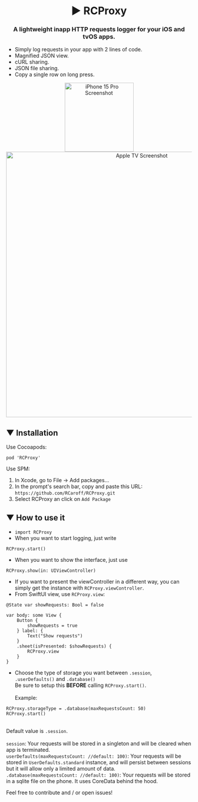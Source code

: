 <div align="center">
  <h1>▶︎ RCProxy</h1>
  <h3>A lightweight inapp HTTP requests logger for your iOS and tvOS apps.</h3>
</div>

+ Simply log requests in your app with 2 lines of code.
+ Magnified JSON view.
+ cURL sharing.
+ JSON file sharing.
+ Copy a single row on long press.

<div align="center">
  <img src="https://github.com/user-attachments/assets/4f473b6c-cc93-4aaa-a50b-9cca4fb34b9f" alt="iPhone 15 Pro Screenshot" width="187" style="display: inline-block;"/>
  <img src="https://user-images.githubusercontent.com/6641303/218619269-8f2c4c67-6de8-45f2-a225-7ea708f8116c.gif" alt="Apple TV Screenshot" width="720" style="display: inline-block;"/>
</div>


## ▼ Installation
Use Cocoapods:

```
pod 'RCProxy'
```

Use SPM:

1. In Xcode, go to File -> Add packages...
2. In the prompt's search bar, copy and paste this URL: `https://github.com/RCaroff/RCProxy.git`
3. Select RCProxy an click on `Add Package`

## ▼ How to use it
+ `import RCProxy`
+ When you want to start logging, just write 
```
RCProxy.start()
```
+ When you want to show the interface, just use 
```
RCProxy.show(in: UIViewController)
```
+ If you want to present the viewController in a different way, you can simply get the instance with `RCProxy.viewController`.
+ From SwiftUI view, use `RCProxy.view`:
```
@State var showRequests: Bool = false

var body: some View {
    Button {
        showRequests = true
    } label: {
        Text("Show requests")
    }
    .sheet(isPresented: $showRequests) {
        RCProxy.view
    }
}
```
+ Choose the type of storage you want between `.session`, `.userDefaults()` and `.database()`<br>Be sure to setup this **BEFORE** calling `RCProxy.start()`.<br><br>Example: 
```
RCProxy.storageType = .database(maxRequestsCount: 50)
RCProxy.start()
```
<br>Default value is `.session`.<br><br>`session`: Your requests will be stored in a singleton and will be cleared when app is terminated.<br>`userDefaults(maxRequestsCount: //default: 100)`: Your requests will be stored in `UserDefaults.standard` instance, and will persist between sessions but it will allow only a limited amount of data.<br>`.database(maxRequestsCount: //default: 100)`: Your requests will be stored in a sqlite file on the phone. It uses CoreData behind the hood.

Feel free to contribute and / or open issues!
